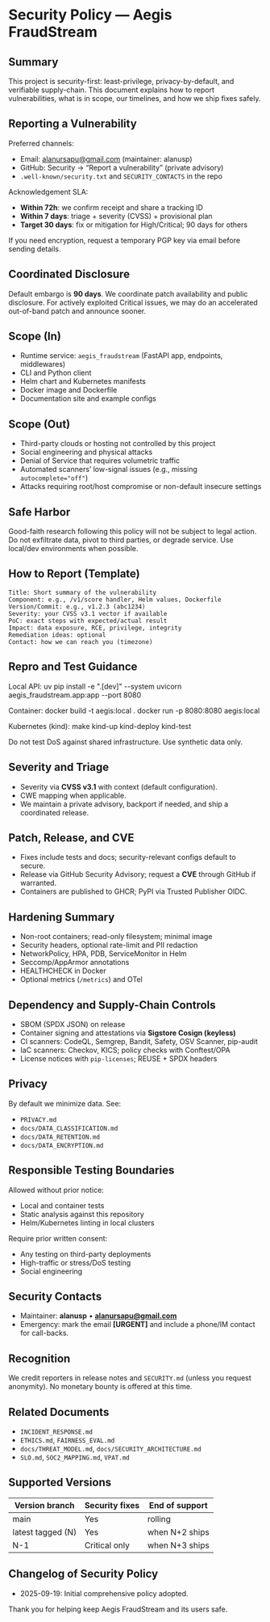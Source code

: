 # Security Policy — Aegis FraudStream

## Summary
This project is security-first: least-privilege, privacy-by-default, and verifiable supply-chain. This document explains how to report vulnerabilities, what is in scope, our timelines, and how we ship fixes safely.

## Reporting a Vulnerability
Preferred channels:
- Email: alanursapu@gmail.com (maintainer: alanusp)
- GitHub: Security → “Report a vulnerability” (private advisory)
- `.well-known/security.txt` and `SECURITY_CONTACTS` in the repo

Acknowledgement SLA:
- **Within 72h**: we confirm receipt and share a tracking ID
- **Within 7 days**: triage + severity (CVSS) + provisional plan
- **Target 30 days**: fix or mitigation for High/Critical; 90 days for others

If you need encryption, request a temporary PGP key via email before sending details.

## Coordinated Disclosure
Default embargo is **90 days**. We coordinate patch availability and public disclosure. For actively exploited Critical issues, we may do an accelerated out-of-band patch and announce sooner.

## Scope (In)
- Runtime service: `aegis_fraudstream` (FastAPI app, endpoints, middlewares)
- CLI and Python client
- Helm chart and Kubernetes manifests
- Docker image and Dockerfile
- Documentation site and example configs

## Scope (Out)
- Third-party clouds or hosting not controlled by this project
- Social engineering and physical attacks
- Denial of Service that requires volumetric traffic
- Automated scanners’ low-signal issues (e.g., missing `autocomplete="off"`)
- Attacks requiring root/host compromise or non-default insecure settings

## Safe Harbor
Good-faith research following this policy will not be subject to legal action. Do not exfiltrate data, pivot to third parties, or degrade service. Use local/dev environments when possible.

## How to Report (Template)
~~~
Title: Short summary of the vulnerability
Component: e.g., /v1/score handler, Helm values, Dockerfile
Version/Commit: e.g., v1.2.3 (abc1234)
Severity: your CVSS v3.1 vector if available
PoC: exact steps with expected/actual result
Impact: data exposure, RCE, privilege, integrity
Remediation ideas: optional
Contact: how we can reach you (timezone)
~~~

## Repro and Test Guidance
Local API:
    uv pip install -e ".[dev]" --system
    uvicorn aegis_fraudstream.app:app --port 8080

Container:
    docker build -t aegis:local .
    docker run -p 8080:8080 aegis:local

Kubernetes (kind):
    make kind-up kind-deploy kind-test

Do not test DoS against shared infrastructure. Use synthetic data only.

## Severity and Triage
- Severity via **CVSS v3.1** with context (default configuration).
- CWE mapping when applicable.
- We maintain a private advisory, backport if needed, and ship a coordinated release.

## Patch, Release, and CVE
- Fixes include tests and docs; security-relevant configs default to secure.
- Release via GitHub Security Advisory; request a **CVE** through GitHub if warranted.
- Containers are published to GHCR; PyPI via Trusted Publisher OIDC.

## Hardening Summary
- Non-root containers; read-only filesystem; minimal image
- Security headers, optional rate-limit and PII redaction
- NetworkPolicy, HPA, PDB, ServiceMonitor in Helm
- Seccomp/AppArmor annotations
- HEALTHCHECK in Docker
- Optional metrics (`/metrics`) and OTel

## Dependency and Supply-Chain Controls
- SBOM (SPDX JSON) on release
- Container signing and attestations via **Sigstore Cosign (keyless)**
- CI scanners: CodeQL, Semgrep, Bandit, Safety, OSV Scanner, pip-audit
- IaC scanners: Checkov, KICS; policy checks with Conftest/OPA
- License notices with `pip-licenses`; REUSE + SPDX headers

## Privacy
By default we minimize data. See:
- `PRIVACY.md`
- `docs/DATA_CLASSIFICATION.md`
- `docs/DATA_RETENTION.md`
- `docs/DATA_ENCRYPTION.md`

## Responsible Testing Boundaries
Allowed without prior notice:
- Local and container tests
- Static analysis against this repository
- Helm/Kubernetes linting in local clusters

Require prior written consent:
- Any testing on third-party deployments
- High-traffic or stress/DoS testing
- Social engineering

## Security Contacts
- Maintainer: **alanusp** • **alanursapu@gmail.com**
- Emergency: mark the email **[URGENT]** and include a phone/IM contact for call-backs.

## Recognition
We credit reporters in release notes and `SECURITY.md` (unless you request anonymity). No monetary bounty is offered at this time.

## Related Documents
- `INCIDENT_RESPONSE.md`
- `ETHICS.md`, `FAIRNESS_EVAL.md`
- `docs/THREAT_MODEL.md`, `docs/SECURITY_ARCHITECTURE.md`
- `SLO.md`, `SOC2_MAPPING.md`, `VPAT.md`

## Supported Versions
| Version branch | Security fixes | End of support |
| --- | --- | --- |
| main | Yes | rolling |
| latest tagged (N) | Yes | when N+2 ships |
| N-1 | Critical only | when N+3 ships |

## Changelog of Security Policy
- 2025-09-19: Initial comprehensive policy adopted.

Thank you for helping keep Aegis FraudStream and its users safe.